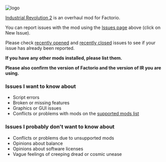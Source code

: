[logo]: https://i.ibb.co/vJfwd78/IR-logo.png
![logo][]

[Industrial Revolution 2](https://mods.factorio.com/mod/IndustrialRevolution) is an overhaul mod for Factorio. 

You can report issues with the mod using the [Issues page](https://github.com/Deadlock989/IndustrialRevolution/issues) above (click on New Issue).

Please check [recently opened](https://github.com/Deadlock989/IndustrialRevolution/issues?q=is%3Aopen+is%3Aissue) and [recently closed](https://github.com/Deadlock989/IndustrialRevolution/issues?q=is%3Aissue+is%3Aclosed) issues to see if your issue has already been reported.

**If you have any other mods installed, please list them.**

**Please also confirm the version of Factorio and the version of IR you are using.**

### Issues I want to know about

* Script errors
* Broken or missing features
* Graphics or GUI issues
* Conflicts or problems with mods on the [supported mods list](https://mods.factorio.com/mod/IndustrialRevolution/faq)

### Issues I probably don't want to know about

* Conflicts or problems due to unsupported mods
* Opinions about balance
* Opinions about software licenses
* Vague feelings of creeping dread or cosmic unease
